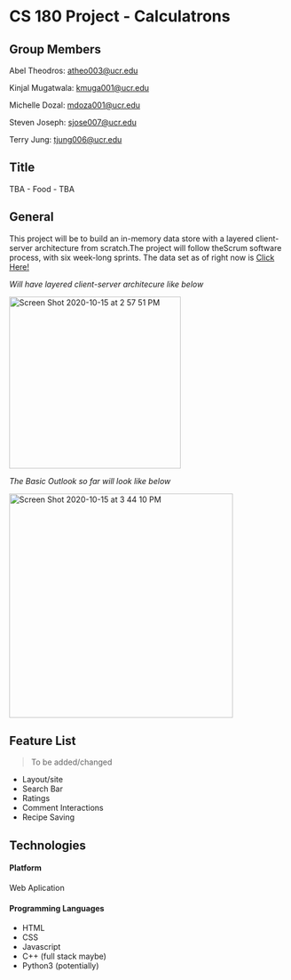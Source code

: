 # CS 180  Project - Calculatrons

## Group Members 

Abel Theodros: atheo003@ucr.edu

Kinjal Mugatwala: kmuga001@ucr.edu

Michelle Dozal: mdoza001@ucr.edu

Steven Joseph: sjose007@ucr.edu

Terry Jung: tjung006@ucr.edu

## Title

TBA - Food - TBA

## General
This project will be to build an in-memory data store with a layered client-server architecture from scratch.The project will follow the ​Scrum​ software process, with six week-long sprints.
The data set as of right now is 
[Click Here!](https://www.kaggle.com/shuyangli94/food-com-recipes-and-user-interactions?select=ingr_map.pkl)

*Will have layered client-server architecure like below*

<img width="309" alt="Screen Shot 2020-10-15 at 2 57 51 PM" src="https://user-images.githubusercontent.com/62925991/96194002-46f6e600-0efe-11eb-8d1a-537ae111ae3c.png">

*The Basic Outlook so far will look like below* 

<img width="403" alt="Screen Shot 2020-10-15 at 3 44 10 PM" src="https://user-images.githubusercontent.com/62925991/96193575-47db4800-0efd-11eb-8672-2ca472a2101e.png">


## Feature List
>To be added/changed 
* Layout/site
* Search Bar
* Ratings
* Comment Interactions
* Recipe Saving 

## Technologies
#### Platform
Web Aplication
#### Programming Languages
* HTML
* CSS
* Javascript
* C++ (full stack maybe)
* Python3 (potentially) 
